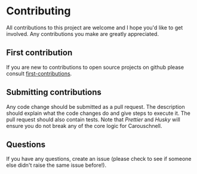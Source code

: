 # Contributing
All contributions to this project are welcome and I hope you'd like to get involved. Any contributions you make are greatly appreciated.

## First contribution
If you are new to contributions to open source projects on github please consult [first-contributions](https://github.com/firstcontributions/first-contributions).

## Submitting contributions
Any code change should be submitted as a pull request. The description should explain what the code changes do and give steps to execute it. The pull request should also contain tests. Note that _Prettier_ and _Husky_ will ensure you do not break any of the core logic for Carouschnell.

## Questions
If you have any questions, create an issue (please check to see if someone else didn't raise the same issue before!).
